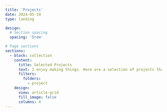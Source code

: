 ```yaml
---
title: 'Projects'
date: 2024-05-19
type: landing

design:
  # Section spacing
  spacing: '5rem'

# Page sections
sections:
  - block: collection
    content:
      title: Selected Projects
      text: I enjoy making things. Here are a selection of projects that I have worked on recently
      filters:
        folders:
          - project
    design:
      view: article-grid
      fill_image: false
      columns: 4
---
```


